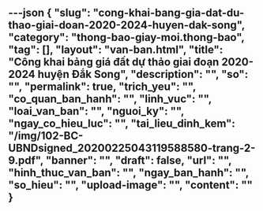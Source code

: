 ---json
{
    "slug": "cong-khai-bang-gia-dat-du-thao-giai-doan-2020-2024-huyen-dak-song",
    "category": "thong-bao-giay-moi.thong-bao",
    "tag": [],
    "layout": "van-ban.html",
    "title": "Công khai bảng giá đất dự thảo giai đoạn 2020-2024 huyện Đắk Song",
    "description": "",
    "so": "",
    "permalink": true,
    "trich_yeu": "",
    "co_quan_ban_hanh": "",
    "linh_vuc": "",
    "loai_van_ban": "",
    "nguoi_ky": "",
    "ngay_co_hieu_luc": "",
    "tai_lieu_dinh_kem": "/img/102-BC-UBNDsigned_20200225043119588580-trang-2-9.pdf",
    "banner": "",
    "draft": false,
    "url": "",
    "hinh_thuc_van_ban": "",
    "ngay_ban_hanh": "",
    "so_hieu": "",
    "upload-image": "",
    "__content__": ""
}
---
